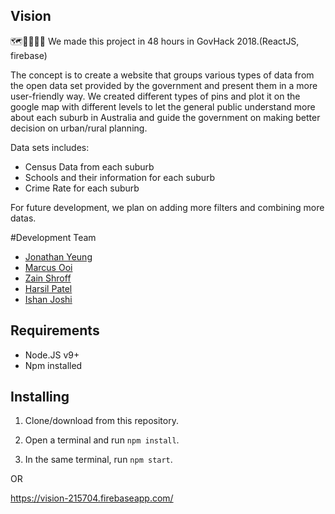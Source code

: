 ## Vision
🗺️📍🏫👦🏼
We made this project in 48 hours in GovHack 2018.(ReactJS, firebase)

The concept is to create a website that groups various types of data from the open data set provided by the government and present them in a more user-friendly way. 
We created different types of pins and plot it on the google map with different levels to let the general public understand more about each suburb in Australia and guide the government on making better decision on urban/rural planning.

Data sets includes:
- Census Data from each suburb
- Schools and their information for each suburb
- Crime Rate for each suburb

For future development, we plan on adding more filters and combining more datas.

#Development Team
- [Jonathan Yeung](https://github.com/YeungJonathan)
- [Marcus Ooi](https://github.com/MarcusKJOoi)
- [Zain Shroff](https://github.com/zain610)
- [Harsil Patel](https://github.com/harsilspatel)
- [Ishan Joshi](https://github.com/ish-joshi)

## Requirements
- Node.JS v9+
- Npm installed

## Installing
1. Clone/download from this repository.

2. Open a terminal and run <code>npm install</code>.

3. In the same terminal, run <code>npm start</code>.

OR

https://vision-215704.firebaseapp.com/
